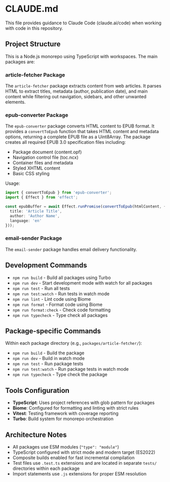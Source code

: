 # CLAUDE.md

This file provides guidance to Claude Code (claude.ai/code) when working with code in this repository.

## Project Structure

This is a Node.js monorepo using TypeScript with workspaces. The main packages are:

### article-fetcher Package

The `article-fetcher` package extracts content from web articles. It parses HTML to extract titles, metadata (author, publication date), and main content while filtering out navigation, sidebars, and other unwanted elements.

### epub-converter Package

The `epub-converter` package converts HTML content to EPUB format. It provides a `convertToEpub` function that takes HTML content and metadata options, returning a complete EPUB file as a Uint8Array. The package creates all required EPUB 3.0 specification files including:
- Package document (content.opf)
- Navigation control file (toc.ncx)
- Container files and metadata
- Styled XHTML content
- Basic CSS styling

Usage:
```typescript
import { convertToEpub } from 'epub-converter';
import { Effect } from 'effect';

const epubBuffer = await Effect.runPromise(convertToEpub(htmlContent, {
  title: 'Article Title',
  author: 'Author Name',
  language: 'en'
}));
```

### email-sender Package

The `email-sender` package handles email delivery functionality.

## Development Commands

- `npm run build` - Build all packages using Turbo
- `npm run dev` - Start development mode with watch for all packages
- `npm run test` - Run all tests
- `npm run test:watch` - Run tests in watch mode
- `npm run lint` - Lint code using Biome
- `npm run format` - Format code using Biome
- `npm run format:check` - Check code formatting
- `npm run typecheck` - Type check all packages

## Package-specific Commands

Within each package directory (e.g., `packages/article-fetcher/`):
- `npm run build` - Build the package
- `npm run dev` - Build in watch mode
- `npm run test` - Run package tests
- `npm run test:watch` - Run package tests in watch mode
- `npm run typecheck` - Type check the package

## Tools Configuration

- **TypeScript**: Uses project references with glob pattern for packages
- **Biome**: Configured for formatting and linting with strict rules
- **Vitest**: Testing framework with coverage reporting
- **Turbo**: Build system for monorepo orchestration

## Architecture Notes

- All packages use ESM modules (`"type": "module"`)
- TypeScript configured with strict mode and modern target (ES2022)
- Composite builds enabled for fast incremental compilation
- Test files use `.test.ts` extensions and are located in separate `tests/` directories within each package
- Import statements use `.js` extensions for proper ESM resolution